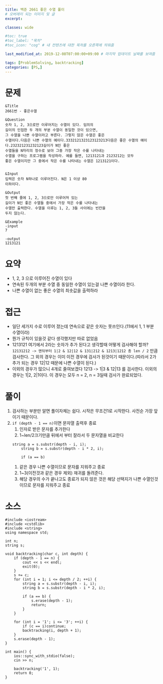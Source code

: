 ```yaml
---
title: 백준 2661 좋은 수열 풀이
# 오버레이 되는 이미지 및 글
excerpt:

classes: wide

#toc: true
#toc_label: "목차"
#toc_icon: "cog" # 내 컨텐츠에 대한 목차를 오른쪽에 띄워줌

last_modified_at: 2019-12-08T07:00:00+09:00 # 마지막 업데이트 날짜를 보여줌

tags: [ProblemSolving, backtracking]
categories: [PS,]
---
```


# 문제
```
&Title
2661번 - 좋은수열

&Question
숫자 1, 2, 3으로만 이루어지는 수열이 있다. 임의의 
길이의 인접한 두 개의 부분 수열이 동일한 것이 있으면, 
그 수열을 나쁜 수열이라고 부른다. 그렇지 않은 수열은 좋은 
수열이다.다음은 나쁜 수열의 예이다.3332121323123123213다음은 좋은 수열의 예이다.232321231232123길이가 N인 좋은 
수열들을 N자리의 정수로 보아 그중 가장 작은 수를 나타내는 
수열을 구하는 프로그램을 작성하라. 예를 들면, 1213121과 2123212는 모두 
좋은 수열이지만 그 중에서 작은 수를 나타내는 수열은 1213121이다. 


&Input
입력은 숫자 N하나로 이루어진다. N은 1 이상 80 
이하이다. 

&Output
첫 번째 줄에 1, 2, 3으로만 이루어져 있는 
길이가 N인 좋은 수열들 중에서 가장 작은 수를 나타내는 
수열만 출력한다. 수열을 이루는 1, 2, 3들 사이에는 빈칸을 
두지 않는다. 

&Example
-input
7

-output
1213121
```

# 요약
* 1, 2, 3 으로 이루어진 수열이 있다
* 연속된 두개의 부분 수열 중 동일한 수열이 있는걸 나쁜 수열이라 한다.
* 나쁜 수열이 없는 좋은 수열의 최솟값을 출력하라

# 접근
* 일단 세가지 수로 이루어 졌는데 연속으로 같은 숫자는 못쓰인다.(11에서 1, 1 부분 수열이라)
* 뭔가 규칙이 있을것 같다 생각했지만 따로 없었음
* 1213121 여기에서 2라는 숫자가 추가 된다고 생각할때 어떻게 검사해야 할까? `12131212 -> 맨뒤부터 1|2 & 12|12 & 131|212 & 1213|1212 총 len / 2` 만큼 검사한다. 그 외의 경우는 이미 이전 경우에 검사가 된것이기 때문이다.(따라서 2가 추가 되는 경우 12|12 때문에 나쁜 수열이 된다.)
* 이외의 경우가 많으니 4개로 줄여보겠다 1213 -> 1|3 & 12|13 를 검사한다. 이외의 경우는 1|2, 2|1이다. 이 경우는 모두 n = 2, n = 3일때 검사가 완료되었다.

# 풀이
1. 검사하는 부분만 알면 풀이자체는 쉽다. 시작은 무조건1로 시작한다. 사전순 가장 앞이기 때문이다.
1. `if (depth - 1 == n)`이면 문자열 출력후 종료
    1. 인자로 받은 문자를 추가한다
    1. 1~len/2크기만큼 뒤에서 부터 잘라서 두 문자열을 비교한다
    ```
    string a = s.substr(depth - i, i);
		string b = s.substr(depth - i * 2, i);

		if (a == b)
    ```
    1. 같은 경우 나쁜 수열이므로 문자를 지워주고 종료
    1. 1~3(이전것과 같은 경우 제외) 재귀를 돌려준다.
    1. 해당 경우의 수가 끝나고도 종료가 되지 않은 것은 해당 선택지가 나쁜 수열인것이므로 문자를 지워주고 종료

# 소스
```
#include <iostream>
#include <cstdlib>
#include <string>
using namespace std;

int n;
string s;

void backtracking(char c, int depth) {
	if (depth - 1 == n) {
		cout << s << endl;
		exit(0);
	}
	s += c;
	for (int i = 1; i <= depth / 2; ++i) {
		string a = s.substr(depth - i, i);
		string b = s.substr(depth - i * 2, i);

		if (a == b) {
			s.erase(depth - 1);
			return;
		}
	}

	for (int i = '1'; i <= '3'; ++i) {
		if (c == i)continue;
		backtracking(i, depth + 1);
	}
	s.erase(depth - 1);
}

int main() {
	ios::sync_with_stdio(false);
	cin >> n;

	backtracking('1', 1);
	return 0;
}
```